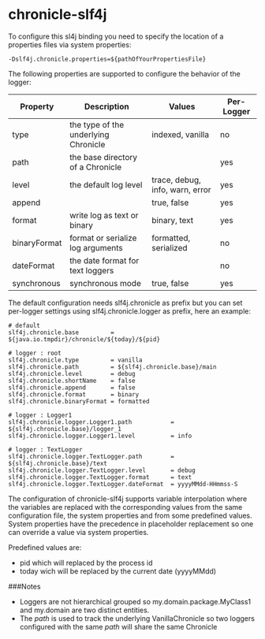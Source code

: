 chronicle-slf4j
================

To configure this sl4j binding you need to specify the location of a properties files via system properties:
```
-Dslf4j.chronicle.properties=${pathOfYourPropertiesFile}
```

The following properties are supported to configure the behavior of the logger:

 **Property** | **Description**                          | **Values**                       | **Per-Logger**
--------------|------------------------------------------|----------------------------------|----------------
type          | the type of the underlying Chronicle     | indexed, vanilla                 | no
path          | the base directory of a Chronicle        |                                  | yes
level         | the default log level                    | trace, debug, info, warn, error  | yes
append        |                                          | true, false                      | yes
format        | write log as text or binary              | binary, text                     | yes
binaryFormat  | format or serialize log arguments        | formatted, serialized            | no
dateFormat    | the date format for text loggers         |                                  | no 
synchronous   | synchronous mode                         | true, false                      | yes

The default configuration needs slf4j.chronicle as prefix but you can set per-logger settings using slf4j.chronicle.logger as prefix, here an example:

```properties
# default
slf4j.chronicle.base         = ${java.io.tmpdir}/chronicle/${today}/${pid}

# logger : root
slf4j.chronicle.type         = vanilla
slf4j.chronicle.path         = ${slf4j.chronicle.base}/main
slf4j.chronicle.level        = debug
slf4j.chronicle.shortName    = false
slf4j.chronicle.append       = false
slf4j.chronicle.format       = binary
slf4j.chronicle.binaryFormat = formatted

# logger : Logger1
slf4j.chronicle.logger.Logger1.path           = ${slf4j.chronicle.base}/logger_1
slf4j.chronicle.logger.Logger1.level          = info

# logger : TextLogger
slf4j.chronicle.logger.TextLogger.path        = ${slf4j.chronicle.base}/text
slf4j.chronicle.logger.TextLogger.level       = debug
slf4j.chronicle.logger.TextLogger.format      = text
slf4j.chronicle.logger.TextLogger.dateFormat  = yyyyMMdd-HHmmss-S
```

The configuration of chronicle-slf4j supports variable interpolation where the variables are replaced with the corresponding values from the same configuration file, the system properties and from some predefined values. System properties have the precedence in placeholder replacement so one can override a value via system properties.

Predefined values are:
  * pid which will replaced by the process id
  * today wich will be replaced by the current date (yyyyMMdd)

###Notes
  * Loggers are not hierarchical grouped so my.domain.package.MyClass1 and my.domain are two distinct entities.
  * The _path_ is used to track the underlying VanillaChronicle so two loggers configured with the same _path_ will share the same Chronicle  
